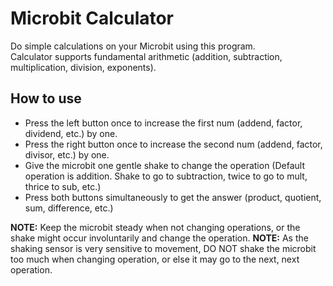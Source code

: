 # Microbit Calculator
Do simple calculations on your Microbit using this program.
<br>
Calculator supports fundamental arithmetic (addition, subtraction, multiplication, division, exponents).

## How to use
- Press the left button once to increase the first num (addend, factor, dividend, etc.) by one.
- Press the right button once to increase the second num (addend, factor, divisor, etc.) by one.
- Give the microbit one gentle shake to change the operation (Default operation is addition. Shake to go to subtraction, twice to go to mult, thrice to sub, etc.)
- Press both buttons simultaneously to get the answer (product, quotient, sum, difference, etc.)

**NOTE:** Keep the microbit steady when not changing operations, or the shake might occur involuntarily and change the operation.
**NOTE:** As the shaking sensor is very sensitive to movement, DO NOT shake the microbit too much when changing operation, or else it may go to the next, next operation.
